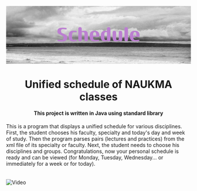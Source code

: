 <style>
img {
    display: block;
    margin-left: auto;
    margin-right: auto;
}
</style>
<img class="img" src="Schedule(2).png" alt="Schedule">
<h1 style="text-align:center">Unified schedule of NAUKMA classes</h1>
<h4 style="text-align:center">This project is written in Java using standard library</h4>
This is a program that displays a unified schedule for various disciplines. First, the student chooses his faculty, specialty and today's day and week of study. Then the program parses pairs (lectures and practices) from the xml file of its specialty or faculty. Next, the student needs to choose his disciplines and groups. Congratulations, now your personal schedule is ready and can be viewed (for Monday, Tuesday, Wednesday... or immediately for a week or for today).
<br><br><br><img class="img" src="c9e4dbff-4b39-42e2-b5b8-d0a949f331ee.gif" alt="Video">

